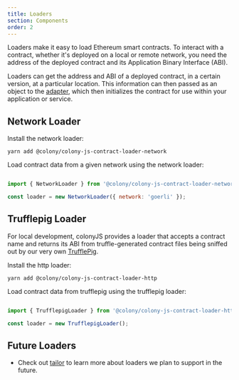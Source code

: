 ```yaml
---
title: Loaders
section: Components
order: 2
---
```


Loaders make it easy to load Ethereum smart contracts. To interact with a contract, whether it's deployed on a local or remote network, you need the address of the deployed contract and its Application Binary Interface (ABI).

Loaders can get the address and ABI of a deployed contract, in a certain version, at a particular location. This information can then passed as an object to the [adapter](/colonyjs/components-adapters/), which then initializes the contract for use within your application or service.

## Network Loader

Install the network loader:

```
yarn add @colony/colony-js-contract-loader-network
```

Load contract data from a given network using the network loader:

```js

import { NetworkLoader } from '@colony/colony-js-contract-loader-network';

const loader = new NetworkLoader({ network: 'goerli' });

```

## Trufflepig Loader

For local development, colonyJS provides a loader that accepts a contract name and returns its ABI from truffle-generated contract files being sniffed out by our very own [TrufflePig](https://github.com/JoinColony/trufflepig).

Install the http loader:

```
yarn add @colony/colony-js-contract-loader-http
```

Load contract data from trufflepig using the trufflepig loader:

```js

import { TrufflepigLoader } from '@colony/colony-js-contract-loader-http';

const loader = new TrufflepigLoader();

```

## Future Loaders

- Check out [tailor](/tailor/docs-overview/) to learn more about loaders we plan to support in the future.
